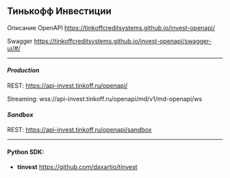 ## Тинькофф Инвестиции
Описание OpenAPI https://tinkoffcreditsystems.github.io/invest-openapi/

Swagger https://tinkoffcreditsystems.github.io/invest-openapi/swagger-ui/#/

---

#### _Production_
REST: https://api-invest.tinkoff.ru/openapi/

Streaming: wss://api-invest.tinkoff.ru/openapi/md/v1/md-openapi/ws

#### _Sandbox_
REST: https://api-invest.tinkoff.ru/openapi/sandbox

---
#### Python SDK: 
- **tinvest** https://github.com/daxartio/tinvest
